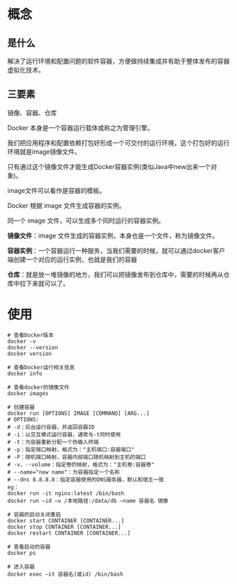 # 概念

## 是什么

解决了运行环境和配置问题的软件容器，方便做持续集成并有助于整体发布的容器虚拟化技术。



## 三要素

镜像、容器、仓库

Docker 本身是一个容器运行载体或称之为管理引擎。

我们把应用程序和配置依赖打包好形成一个可交付的运行环境，这个打包好的运行环境就是image镜像文件。

只有通过这个镜像文件才能生成Docker容器实例(类似Java中new出来一个对象)。

image文件可以看作是容器的模板。

Docker 根据 image 文件生成容器的实例。

同一个 image 文件，可以生成多个同时运行的容器实例。 

**镜像文件**：image 文件生成的容器实例，本身也是一个文件，称为镜像文件。

**容器实例**：一个容器运行一种服务，当我们需要的时候，就可以通过docker客户端创建一个对应的运行实例，也就是我们的容器

**仓库**：就是放一堆镜像的地方，我们可以把镜像发布到仓库中，需要的时候再从仓库中拉下来就可以了。 



# 使用

```shell
# 查看Docker版本
docker -v
docker --version
docker version

# 查看Docker运行相关信息
docker info

# 查看docker的镜像文件
docker images

# 创建容器
docker run [OPTIONS] IMAGE [COMMAND] [ARG...]
# OPTIONS:
# -d：后台运行容器，并返回容器ID
# -i：以交互模式运行容器，通常与-t同时使用
# -t：为容器重新分配一个伪输入终端
# -p：指定端口映射，格式为："主机端口:容器端口"
# -P：随机端口映射，容器内部端口随机映射到主机的端口
# -v，--volume：指定卷的映射，格式为："主机卷:容器卷"
# --name="new name"：为容器指定一个名称
# --dns 8.8.8.8：指定容器使用的DNS服务器，默认和宿主一致
eg：
docker run -it nginx:latest /bin/bash
docker run –id –v /本地路径:/data/db –name 容器名 镜像

# 容器的启动关闭重启
docker start CONTAINER [CONTAINER...]
docker stop CONTAINER [CONTAINER...]
docker restart CONTAINER [CONTAINER...]

# 查看启动的容器
docker ps

# 进入容器
docker exec –it 容器名(或id) /bin/bash


```

